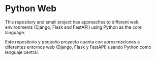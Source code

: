 # Python Web
This repository and small project has approaches to different web environments (Django, Flask and FastAPI) using Python as the core language.

Este repositorio y pequeño proyecto cuenta con aproximaciones a diferentes entornos web (Django, Flask y FastAPI) usando Python como lenguaje central.

